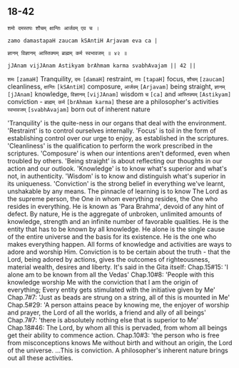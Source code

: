 ## 18-42


```shloka-sa
शमो दमस्तपः शौचम् क्षान्तिः आर्जवम् एव च ।
```
```shloka-sa-hk
zamo damastapaH zaucam kSAntiH Arjavam eva ca |
```
```shloka-sa
ज्ञानम् विज्ञानम् आस्तिक्यम् ब्राह्मम् कर्म स्वभावजम् ॥ ४२ ॥
```
```shloka-sa-hk
jJAnam vijJAnam Astikyam brAhmam karma svabhAvajam || 42 ||
```

`शमः` `[zamaH]` Tranquility, `दमः` `[damaH]` restraint, `तपः` `[tapaH]` focus, `शौचम्` `[zaucam]` cleanliness, `क्षान्तिः` `[kSAntiH]` composure, `आर्जवम्` `[Arjavam]` being straight, `ज्ञानम्` `[jJAnam]` knowledge, `विज्ञानम्` `[vijJAnam]` wisdom `च` `[ca]` and `आस्तिक्यम्` `[Astikyam]` conviction - `ब्राह्मम् कर्म` `[brAhmam karma]` these are a philosopher's activities `स्वभावजम्` `[svabhAvajam]` born out of inherent nature

'Tranquility' is the quite-ness in our organs that deal with the environment. 
'Restraint' is to control ourselves internally.
'Focus' is toil in the form of establishing control over our urge to enjoy, as established in the scriptures. 
'Cleanliness' is the qualification to perform the work prescribed in the scriptures.
'Composure' is when our intentions aren't deformed, even when troubled by others. 
'Being straight' is about reflecting our thoughts in our action and our outlook. 
'Knowledge' is to know what's superior and what's not, in authenticity.
'Wisdom' is to know and distinguish what's superior in its uniqueness. 
'Conviction' is the strong belief in everything we've learnt, unshakable by any means. The pinnacle of learning is to know The Lord as the supreme person, the One in whom everything resides, the One who resides in everything. 
He is known as 'Para Brahma', devoid of any hint of defect. By nature, He is the aggregate of unbroken, unlimited amounts of knowledge, strength and an infinite number of favorable qualities. 
He is the entity that has to be known by all knowledge. He alone is the single cause of the entire universe and the basis for its existence. 
He is the one who makes everything happen. All forms of knowledge and activities are ways to adore and worship Him. 
Conviction is to be certain about the truth - that the Lord, being adored by actions, gives the outcomes of righteousness, material wealth, desires and liberty. 
It's said in the Gita itself:
Chap.15#15: 'I alone am to be known from all the Vedas'
Chap.10#8: 'People with this knowledge worship Me with the conviction that I am the origin of everything; Every entity gets stimulated with the initiative given by Me'
Chap.7#7: 'Just as beads are strung on a string, all of this is mounted in Me'
Chap.5#29: 'A person attains peace by knowing me, the enjoyer of worship and prayer, the Lord of all the worlds, a friend and ally of all beings'
Chap.7#7: 'there is absolutely nothing else that is superior to Me'
Chap.18#46: The Lord, by whom all this is pervaded, from whom all beings get their ability to commence action.
Chap.10#3: 'the person who is free from misconceptions knows Me without birth and without an origin, the Lord of the universe.
…This is conviction. A philosopher's inherent nature brings out all these activities.

